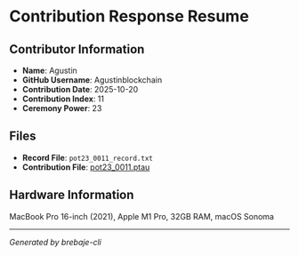 # Contribution Response Resume

## Contributor Information
- **Name**: Agustin
- **GitHub Username**: Agustinblockchain
- **Contribution Date**: 2025-10-20
- **Contribution Index**: 11
- **Ceremony Power**: 23

## Files
- **Record File**: `pot23_0011_record.txt`
- **Contribution File**: [pot23_0011.ptau](https://cardano-trusted-setup-test.s3.us-east-2.amazonaws.com/Cardano-PPOT/pot23_0011.ptau)

## Hardware Information
MacBook Pro 16-inch (2021), Apple M1 Pro, 32GB RAM, macOS Sonoma

---
*Generated by brebaje-cli*
